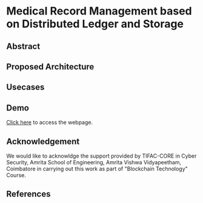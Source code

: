 # Medical Record Management based on Distributed Ledger and Storage

## Abstract 

## Proposed Architecture 

## Usecases 

## Demo
[Click here](https://amrita-tifac-cyber-blockchain.github.io/Patient-Medical-Records/) to access the webpage.

## Acknowledgement
We would like to acknowldge the support provided by TIFAC-CORE in Cyber Security, Amrita School of Engineering, Amrita Vishwa Vidyapeetham, Coimbatore in carrying out this work as part of "Blockchain Technology" Course. 

## References
